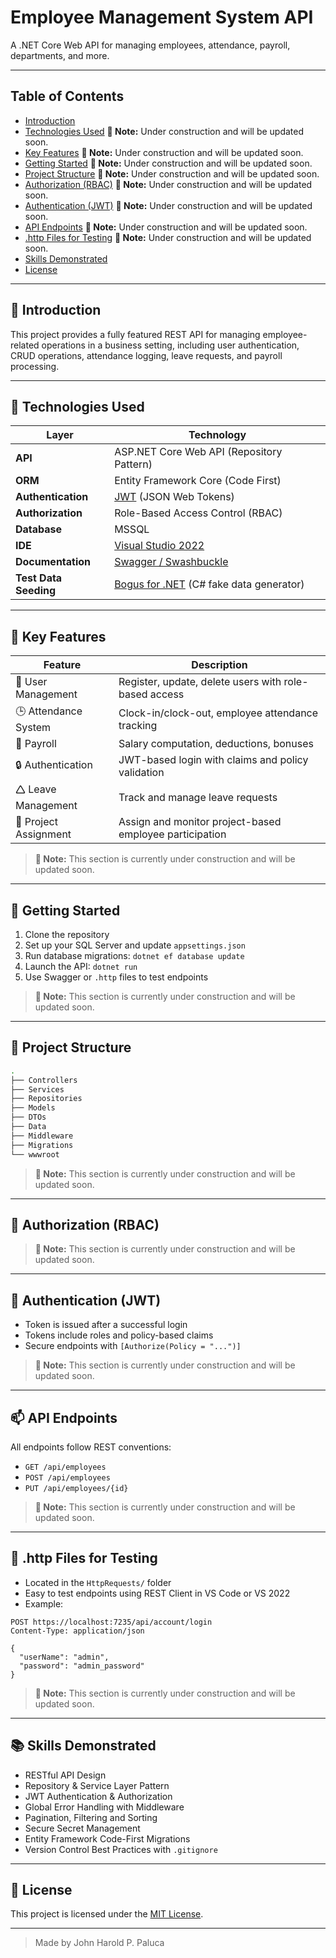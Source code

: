 # Employee Management System API

A .NET Core Web API for managing employees, attendance, payroll, departments, and more.

---

## Table of Contents

* [Introduction](#introduction)
* [Technologies Used](#technologies-used) **🚧 Note:** Under construction and will be updated soon.
* [Key Features](#key-features) **🚧 Note:** Under construction and will be updated soon.
* [Getting Started](#getting-started) **🚧 Note:** Under construction and will be updated soon.
* [Project Structure](#project-structure) **🚧 Note:** Under construction and will be updated soon.
* [Authorization (RBAC)](#authorization-rbac) **🚧 Note:** Under construction and will be updated soon.
* [Authentication (JWT)](#authentication-jwt) **🚧 Note:** Under construction and will be updated soon.
* [API Endpoints](#api-endpoints) **🚧 Note:** Under construction and will be updated soon.
* [.http Files for Testing](#http-files-for-testing) **🚧 Note:** Under construction and will be updated soon.
* [Skills Demonstrated](#skills-demonstrated)
* [License](#license)

---

<h2 id="introduction">📖 Introduction</h2>

This project provides a fully featured REST API for managing employee-related operations in a business setting, including user authentication, CRUD operations, attendance logging, leave requests, and payroll processing.

---

<h2 id="technologies-used">🔧 Technologies Used</h2>

| Layer                 | Technology                                |
| ------------------    | ----------------------------------------- |
| **API**               | ASP.NET Core Web API (Repository Pattern) |
| **ORM**               | Entity Framework Core (Code First)        |
| **Authentication**    | [JWT](https://www.jwt.io/) (JSON Web Tokens)|
| **Authorization**     | Role-Based Access Control (RBAC)          |
| **Database**          | MSSQL                                     |
| **IDE**               | [Visual Studio 2022](https://visualstudio.microsoft.com/vs/)                        |
| **Documentation**     | [Swagger / Swashbuckle](https://github.com/domaindrivendev/Swashbuckle.AspNetCore?tab=readme-ov-file)|
| **Test Data Seeding** | [Bogus for .NET](https://github.com/bchavez/Bogus) (C# fake data generator)|

---

<h2 id="key-features">🔑 Key Features</h2>

| Feature               | Description                                             |
| --------------------- | ------------------------------------------------------- |
| 👤 User Management    | Register, update, delete users with role-based access   |
| 🕒 Attendance System  | Clock-in/clock-out, employee attendance tracking        |
| 💼 Payroll            | Salary computation, deductions, bonuses                 |
| 🔒 Authentication     | JWT-based login with claims and policy validation       |
| 🛆 Leave Management   | Track and manage leave requests                         |
| 📱 Project Assignment | Assign and monitor project-based employee participation |

> **🚧 Note:** This section is currently under construction and will be updated soon.
---

<h2 id="getting-started">🚀 Getting Started</h2>

1. Clone the repository
2. Set up your SQL Server and update `appsettings.json`
3. Run database migrations: `dotnet ef database update`
4. Launch the API: `dotnet run`
5. Use Swagger or `.http` files to test endpoints

> **🚧 Note:** This section is currently under construction and will be updated soon.
---

<h2 id="project-structure">📂 Project Structure</h2>

```bash
.
├── Controllers
├── Services
├── Repositories
├── Models
├── DTOs
├── Data
├── Middleware
├── Migrations
└── wwwroot
```
> **🚧 Note:** This section is currently under construction and will be updated soon.
---

<h2 id="authorization-rbac">🛂 Authorization (RBAC)</h2>

> **🚧 Note:** This section is currently under construction and will be updated soon.

---

<h2 id="authentication-jwt">🔐 Authentication (JWT)</h2>

* Token is issued after a successful login
* Tokens include roles and policy-based claims
* Secure endpoints with `[Authorize(Policy = "...")]`

> **🚧 Note:** This section is currently under construction and will be updated soon.
---

<h2 id="api-endpoints">📫 API Endpoints</h2>



All endpoints follow REST conventions: 

* `GET /api/employees`
* `POST /api/employees`
* `PUT /api/employees/{id}`

> **🚧 Note:** This section is currently under construction and will be updated soon.
---

<h2 id="http-files-for-testing">📄 .http Files for Testing</h2>

* Located in the `HttpRequests/` folder
* Easy to test endpoints using REST Client in VS Code or VS 2022
* Example:

```http
POST https://localhost:7235/api/account/login
Content-Type: application/json

{
  "userName": "admin",
  "password": "admin_password"
}
```
> **🚧 Note:** This section is currently under construction and will be updated soon.
---

<h2 id="skills-demonstrated">📚 Skills Demonstrated </h2>

* RESTful API Design
* Repository & Service Layer Pattern
* JWT Authentication & Authorization
* Global Error Handling with Middleware
* Pagination, Filtering and Sorting
* Secure Secret Management
* Entity Framework Code-First Migrations
* Version Control Best Practices with `.gitignore`

---

<h2 id="license">📌 License</h2>

This project is licensed under the [MIT License](https://github.com/silverOwl101/Employee-Management-System-API/blob/main/LICENSE).

---

> Made by John Harold P. Paluca